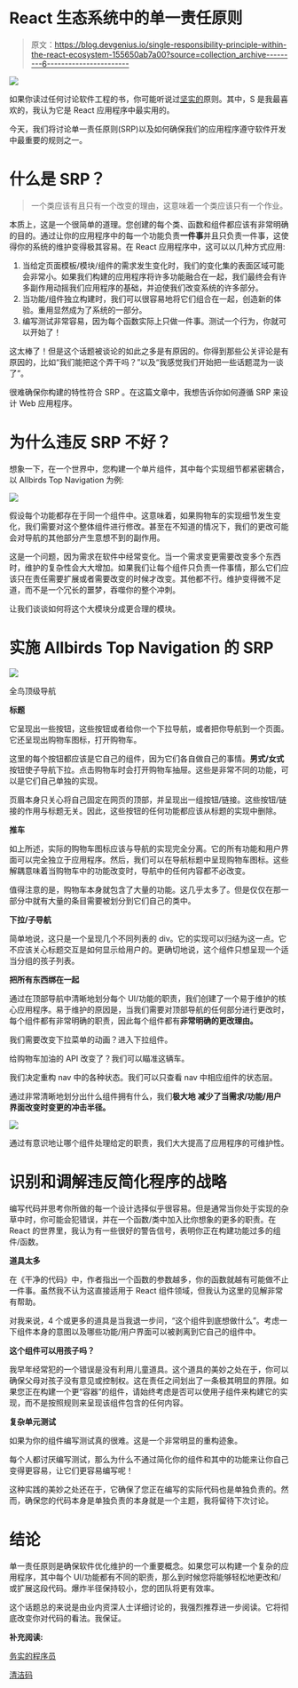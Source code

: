 # React 生态系统中的单一责任原则

> 原文：<https://blog.devgenius.io/single-responsibility-principle-within-the-react-ecosystem-155650ab7a00?source=collection_archive---------6----------------------->

![](img/852e6670a35832504f37ff37bc70c5ea.png)

如果你读过任何讨论软件工程的书，你可能听说过[坚实的](https://www.digitalocean.com/community/conceptual_articles/s-o-l-i-d-the-first-five-principles-of-object-oriented-design)原则。其中，S 是我最喜欢的，我认为它是 React 应用程序中最实用的。

今天，我们将讨论单一责任原则(SRP)以及如何确保我们的应用程序遵守软件开发中最重要的规则之一。

# **什么是 SRP？**

> 一个类应该有且只有一个改变的理由，这意味着一个类应该只有一个作业。

本质上，这是一个很简单的道理。您创建的每个类、函数和组件都应该有非常明确的目的。通过让你的应用程序中的每一个功能负责**一件事**并且只负责一件事，这使得你的系统的维护变得极其容易。在 React 应用程序中，这可以以几种方式应用:

1.  当给定页面模板/模块/组件的需求发生变化时，我们的变化集的表面区域可能会非常小。如果我们构建的应用程序将许多功能融合在一起，我们最终会有许多副作用动摇我们应用程序的基础，并迫使我们改变系统的许多部分。
2.  当功能/组件独立构建时，我们可以很容易地将它们组合在一起，创造新的体验。重用显然成为了系统的一部分。
3.  编写测试非常容易，因为每个函数实际上只做一件事。测试一个行为，你就可以开始了！

这太棒了！但是这个话题被谈论的如此之多是有原因的。你得到那些公关评论是有原因的，比如“我们能把这个弄干吗？”以及“我感觉我们开始把一些话题混为一谈了”。

很难确保你构建的特性符合 SRP 。在这篇文章中，我想告诉你如何遵循 SRP 来设计 Web 应用程序。

# **为什么违反 SRP 不好？**

想象一下，在一个世界中，您构建一个单片组件，其中每个实现细节都紧密耦合，以 Allbirds Top Navigation 为例:

![](img/dbc9a4f53c77ed860bb414430eb55014.png)

假设每个功能都存在于同一个组件中。这意味着，如果购物车的实现细节发生变化，我们需要对这个整体组件进行修改。甚至在不知道的情况下，我们的更改可能会对导航的其他部分产生意想不到的副作用。

这是一个问题，因为需求在软件中经常变化。当一个需求变更需要改变多个东西时，维护的复杂性会大大增加。如果我们让每个组件只负责一件事情，那么它们应该只在责任需要扩展或者需要改变的时候才改变。其他都不行。维护变得微不足道，而不是一个冗长的噩梦，吞噬你的整个冲刺。

让我们谈谈如何将这个大模块分成更合理的模块。

# **实施 Allbirds Top Navigation 的 SRP**

![](img/dbc9a4f53c77ed860bb414430eb55014.png)

全鸟顶级导航

**标题**

它呈现出一些按钮，这些按钮或者给你一个下拉导航，或者把你导航到一个页面。它还呈现出购物车图标，打开购物车。

这里的每个按钮都应该是它自己的组件，因为它们各自做自己的事情。**男式/女式**按钮使子导航下拉。点击购物车时会打开购物车抽屉。这些是非常不同的功能，可以是它们自己单独的实现。

页眉本身只关心将自己固定在网页的顶部，并呈现出一组按钮/链接。这些按钮/链接的作用与标题无关。因此，这些按钮的任何功能都应该从标题的实现中删除。

**推车**

如上所述，实际的购物车图标应该与导航的实现完全分离。它的所有功能和用户界面可以完全独立于应用程序。然后，我们可以在导航标题中呈现购物车图标。这些解耦意味着当购物车中的功能改变时，导航中的任何内容都不必改变。

值得注意的是，购物车本身就包含了大量的功能。这几乎太多了。但是仅仅在那一部分中就有大量的条目需要被划分到它们自己的类中。

**下拉/子导航**

简单地说，这只是一个呈现几个不同列表的 div。它的实现可以归结为这一点。它不应该关心标题交互是如何显示给用户的。更确切地说，这个组件只想呈现一个适当分组的孩子列表。

**把所有东西绑在一起**

通过在顶部导航中清晰地划分每个 UI/功能的职责，我们创建了一个易于维护的核心应用程序。易于维护的原因是，当我们需要对顶部导航的任何部分进行更改时，每个组件都有非常明确的职责，因此每个组件都有**非常明确的更改理由。**

我们需要改变下拉菜单的动画？进入下拉组件。

给购物车加油的 API 改变了？我们可以瞄准这辆车。

我们决定重构 nav 中的各种状态。我们可以只查看 nav 中相应组件的状态层。

通过非常清晰地划分出什么组件拥有什么，我们**极大地** **减少了当需求/功能/用户界面改变时变更的冲击半径。**

![](img/627617cd78a2045ccc0bdd1f6abd2cc4.png)

通过有意识地让哪个组件处理给定的职责，我们大大提高了应用程序的可维护性。

# **识别和调解违反简化程序的战略**

编写代码并思考你所做的每一个设计选择似乎很容易。但是通常当你处于实现的杂草中时，你可能会犯错误，并在一个函数/类中加入比你想象的更多的职责。在 React 的世界里，我认为有一些很好的警告信号，表明你正在构建功能过多的组件/函数。

**道具太多**

在《干净的代码》中，作者指出一个函数的参数越多，你的函数就越有可能做不止一件事。虽然我不认为这直接适用于 React 组件领域，但我认为这里的见解非常有帮助。

对我来说，4 个或更多的道具是当我退一步问，“这个组件到底想做什么”。考虑一下组件本身的意图以及哪些功能/用户界面可以被剥离到它自己的组件中。

**这个组件可以用孩子吗？**

我早年经常犯的一个错误是没有利用儿童道具。这个道具的美妙之处在于，你可以确保父母对孩子没有意见或控制权。这在责任之间划出了一条极其明显的界限。如果您正在构建一个更“容器”的组件，请始终考虑是否可以使用子组件来构建它的实现，而不是按照规则来呈现该组件包含的任何内容。

**复杂单元测试**

如果为你的组件编写测试真的很难。这是一个非常明显的重构迹象。

每个人都讨厌编写测试，那么为什么不通过简化你的组件和其中的功能来让你自己变得更容易，让它们更容易编写呢！

这种实践的美妙之处还在于，它确保了您正在编写的实际代码也是单独负责的。然而，确保您的代码本身是单独负责的本身就是一个主题，我将留待下次讨论。

# **结论**

单一责任原则是确保软件优化维护的一个重要概念。如果您可以构建一个复杂的应用程序，其中每个 UI/功能都有不同的职责，那么到时候您将能够轻松地更改和/或扩展这段代码。爆炸半径保持较小，您的团队将更有效率。

这个话题总的来说是由业内资深人士详细讨论的，我强烈推荐进一步阅读。它将彻底改变你对代码的看法。我保证。

**补充阅读:**

[务实的程序员](https://www.amazon.com/Pragmatic-Programmer-journey-mastery-Anniversary/dp/0135957052/ref=sr_1_1?keywords=pragmatic+programmer&qid=1652140289&s=books&sprefix=prag%2Cstripbooks%2C195&sr=1-1)

[清洁码](https://www.amazon.com/Clean-Code-Handbook-Software-Craftsmanship/dp/0132350882/ref=sr_1_1?crid=2Z6TX66LB7EJY&keywords=clean+code&qid=1652140127&s=books&sprefix=clean+co%2Cstripbooks%2C200&sr=1-1)
